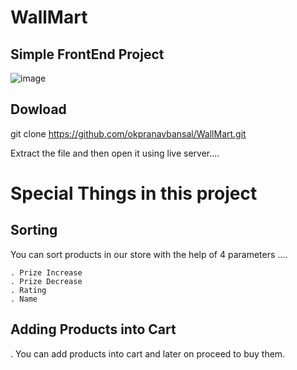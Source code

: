# WallMart
## Simple FrontEnd Project
![image](https://github.com/okpranavbansal/WallMart/assets/88312023/b118f5d4-9b17-4bdf-aa67-74c1e1bceaa0)


## Dowload

git clone https://github.com/okpranavbansal/WallMart.git

Extract the file and then open it using live server....

# Special Things in this project

## Sorting
  You can sort products in our store with the help of 4 parameters .... 
  
    . Prize Increase
    . Prize Decrease
    . Rating
    . Name

## Adding Products into Cart

  . You can add products into cart and later on proceed to buy them.
